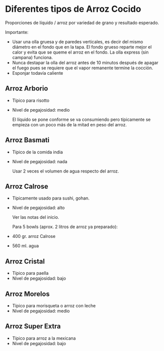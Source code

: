 # Diferentes tipos de Arroz Cocido

Proporciones de líquido / arroz por variedad de grano y resultado esperado.

Importante:
- Usar una olla gruesa y de paredes verticales, es decir del mismo diámetro en el fondo que en la tapa. El fondo grueso reparte mejor el calor y evita que se queme el arroz en el fondo. La olla express (sin campana) funciona.
- Nunca destapar la olla del arroz antes de 10 minutos después de apagar el fuego pues se requiere que el vapor remanente termine la cocción.
- Esponjar todavía caliente

## Arroz Arborio

- Típico para risotto
- Nivel de pegajosidad: medio

   El líquido se pone conforme se va consumiendo pero típicamente se empieza con un poco más de la mitad en peso del arroz.
   
## Arroz Basmati

- Típico de la comida india
- Nivel de pegajosidad: nada

   Usar 2 veces el volumen de agua respecto del arroz.

## Arroz Calrose

- Típicamente usado para sushi, gohan.
- Nivel de pegajosidad: alto

   Ver las notas del inicio.
   
   Para 5 bowls (aprox. 2 litros de arroz ya preparado):
- 400 gr. arroz Calrose
- 560 ml. agua

## Arroz Cristal

- Típico para paella
- Nivel de pegajosidad: bajo

## Arroz Morelos

- Típico para morisqueta o arroz con leche
- Nivel de pegajosidad: medio
   
## Arroz Super Extra

- Típico para arroz a la mexicana
- Nivel de pegajosidad: bajo

